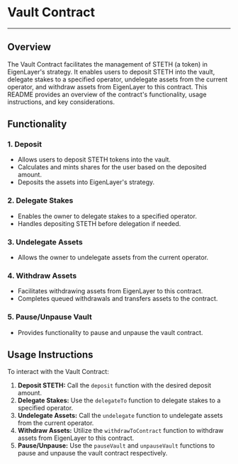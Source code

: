 # Vault Contract

---

## Overview

The Vault Contract facilitates the management of STETH (a token) in EigenLayer's strategy. It enables users to deposit STETH into the vault, delegate stakes to a specified operator, undelegate assets from the current operator, and withdraw assets from EigenLayer to this contract. This README provides an overview of the contract's functionality, usage instructions, and key considerations.

## Functionality

### 1. Deposit
- Allows users to deposit STETH tokens into the vault.
- Calculates and mints shares for the user based on the deposited amount.
- Deposits the assets into EigenLayer's strategy.

### 2. Delegate Stakes
- Enables the owner to delegate stakes to a specified operator.
- Handles depositing STETH before delegation if needed.

### 3. Undelegate Assets
- Allows the owner to undelegate assets from the current operator.

### 4. Withdraw Assets
- Facilitates withdrawing assets from EigenLayer to this contract.
- Completes queued withdrawals and transfers assets to the contract.

### 5. Pause/Unpause Vault
- Provides functionality to pause and unpause the vault contract.

## Usage Instructions

To interact with the Vault Contract:

1. **Deposit STETH:** Call the `deposit` function with the desired deposit amount.
2. **Delegate Stakes:** Use the `delegateTo` function to delegate stakes to a specified operator.
3. **Undelegate Assets:** Call the `undelegate` function to undelegate assets from the current operator.
4. **Withdraw Assets:** Utilize the `withdrawToContract` function to withdraw assets from EigenLayer to this contract.
5. **Pause/Unpause:** Use the `pauseVault` and `unpauseVault` functions to pause and unpause the vault contract respectively.
